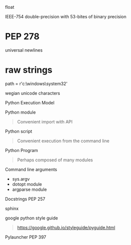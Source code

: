 float

IEEE-754 double-precision with 53-bites of binary precision



# PEP 278

universal newlines 

# raw strings 

path = r'c:\windows\system32'


wegian unicode characters


Python Execution Model

Python module

> Convenient import with API

Python script

> Convenient execution from the command line

Python Program 

> Perhaps composed of many modules

Command line arguments 


+ sys.argv
+ dotopt module
+ argparse module


Docstrings PEP 257

sphinx


google python style guide
> https://google.github.io/styleguide/pyguide.html


Pylauncher
PEP 397




